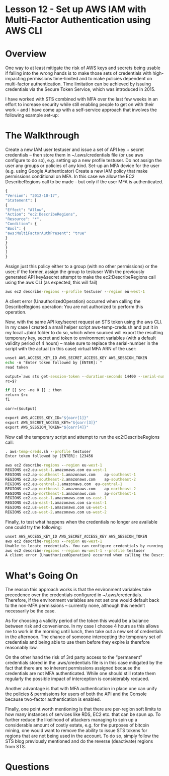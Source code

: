 <!-- reference: https://www.virtuability.com/public/wp/?p=12 -->
# Lesson 12 - Set up AWS IAM with Multi-Factor Authentication using AWS CLI

# Overview

One way to at least mitigate the risk of AWS keys and secrets being usable if falling into the wrong hands is to make those sets of credentials with high-impacting permissions time-limited and to make policies dependent on multi-factor authentication. Time limitation can be achieved by issuing credentials via the Secure Token Service, which was introduced in 2015.

I have worked with STS combined with MFA over the last few weeks in an effort to increase security while still enabling people to get on with their work – and I have come up with a self-service approach that involves the following example set-up:

# The Walkthrough

Create a new IAM user testuser and issue a set of API key + secret credentials – then store them in ~/.aws/credentials file (or use aws configure to do so), e.g. setting up a new profile testuser. Do not assign the user any groups or policies of any kind.
Set-up an MFA device for the user (e.g. using Google Authenticator)
Create a new IAM policy that make permissions conditional on MFA. In this case we allow the EC2 DescribeRegions call to be made – but only if the user MFA is authenticated.
```cmd
{
"Version": "2012-10-17",
"Statement": [
{
"Effect": "Allow",
"Action": "ec2:DescribeRegions",
"Resource": "*",
"Condition": {
"Bool": {
"aws:MultiFactorAuthPresent": "true"
}
}
}
]
}
```

Assign just this policy either to a group (with no other permissions) or the user; if the former, assign the group to testuser
With the previously generated API key&secret attempt to make the ec2:DescribeRegions call using the aws CLI (as expected, this will fail)

```cmd
aws ec2 describe-regions --profile testuser --region eu-west-1
```

A client error (UnauthorizedOperation) occurred when calling the DescribeRegions operation: You are not authorized to perform this operation.

Now, with the same API key/secret request an STS token using the aws CLI. In my case I created a small helper script aws-temp-creds.sh and put it in my local ~/bin/ folder to do so, which when sourced will export the resulting temporary key, secret and token to environment variables (with a default validity period of 4 hours) – make sure to replace the serial-number in the script with the actual (in this case) virtual MFA ARN of the user:

```cmd
unset AWS_ACCESS_KEY_ID AWS_SECRET_ACCESS_KEY AWS_SESSION_TOKEN
echo -n "Enter token followed by [ENTER]: "
read token

output=`aws sts get-session-token --duration-seconds 14400 --serial-number arn:aws:iam::012345678912:mfa/testuser --token-code $token --output text "$@"`
rc=$?

if [[ $rc -ne 0 ]] ; then
return $rc
fi

oarr=($output)

export AWS_ACCESS_KEY_ID="${oarr[1]}"
export AWS_SECRET_ACCESS_KEY="${oarr[3]}"
export AWS_SESSION_TOKEN="${oarr[4]}"
```

Now call the temporary script and attempt to run the ec2:DescribeRegions call:

```cmd
. aws-temp-creds.sh --profile testuser
Enter token followed by [ENTER]: 123456

aws ec2 describe-regions --region eu-west-1
REGIONS	ec2.eu-west-1.amazonaws.com	eu-west-1
REGIONS	ec2.ap-southeast-1.amazonaws.com	ap-southeast-1
REGIONS	ec2.ap-southeast-2.amazonaws.com	ap-southeast-2
REGIONS	ec2.eu-central-1.amazonaws.com	eu-central-1
REGIONS	ec2.ap-northeast-2.amazonaws.com	ap-northeast-2
REGIONS	ec2.ap-northeast-1.amazonaws.com	ap-northeast-1
REGIONS	ec2.us-east-1.amazonaws.com	us-east-1
REGIONS	ec2.sa-east-1.amazonaws.com	sa-east-1
REGIONS	ec2.us-west-1.amazonaws.com	us-west-1
REGIONS	ec2.us-west-2.amazonaws.com	us-west-2
```

Finally, to test what happens when the credentials no longer are available one could try the following:

```cmd
unset AWS_ACCESS_KEY_ID AWS_SECRET_ACCESS_KEY AWS_SESSION_TOKEN
aws ec2 describe-regions --region eu-west-1
Unable to locate credentials. You can configure credentials by running "aws configure".
aws ec2 describe-regions --region eu-west-1 --profile testuser
A client error (UnauthorizedOperation) occurred when calling the DescribeRegions operation: You are not authorized to perform this operation.
```

# What's Going On
The reason this approach works is that the environment variables take precedence over the credentials configured in ~/.aws/credentials. Therefore, if the environment variables are not set one would default back to the non-MFA permissions – currently none, although this needn’t necessarily be the case.

As for choosing a validity period of the token this would be a balance between risk and convenience. In my case I choose 4 hours as this allows me to work in the morning until lunch, then take out a new set of credentials in the afternoon. The chance of someone intercepting the temporary set of credentials and being able to use them before they expire is therefore reasonably low.

On the other hand the risk of 3rd party access to the “permanent” credentials stored in the .aws/credentials file is in this case mitigated by the fact that there are no inherent permissions assigned because the credentials are not MFA authenticated. While one should still rotate them regularly the possible impact of interception is considerably reduced.

Another advantage is that with MFA authentication in place one can unify the policies & permissions for users of both the API and the Console because two-factor authentication is enabled.

Finally, one point worth mentioning is that there are per-region soft limits to how many instances of services like RDS, EC2 etc. that can be spun up. To further reduce the likelihood of attackers managing to spin up a considerable amount of costly estate, e.g. for the purposes of bitcoin mining, one would want to remove the ability to issue STS tokens for regions that are not being used in the account. To do so, simply follow the STS blog previously mentioned and do the reverse (deactivate) regions from STS.

# Questions
